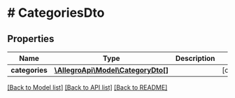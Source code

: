 # # CategoriesDto

## Properties

Name | Type | Description | Notes
------------ | ------------- | ------------- | -------------
**categories** | [**\AllegroApi\Model\CategoryDto[]**](CategoryDto.md) |  | [optional]

[[Back to Model list]](../../README.md#models) [[Back to API list]](../../README.md#endpoints) [[Back to README]](../../README.md)
